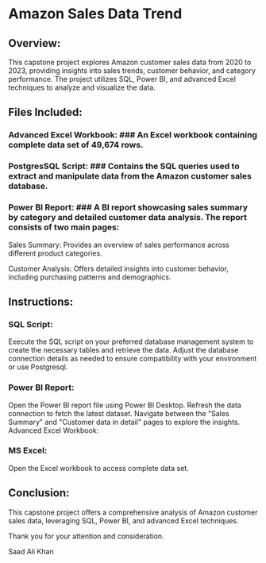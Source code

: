 # Amazon Sales Data Trend

## Overview:
This capstone project explores Amazon customer sales data from 2020 to 2023, providing insights into sales trends, customer behavior, and category performance. The project utilizes SQL, Power BI, and advanced Excel techniques to analyze and visualize the data.


## Files Included:

### Advanced Excel Workbook: ### An Excel workbook containing complete data set of 49,674 rows.

### PostgresSQL Script: ### Contains the SQL queries used to extract and manipulate data from the Amazon customer sales database. 

### Power BI Report: ### A BI report showcasing sales summary by category and detailed customer data analysis. The report consists of two main pages:

Sales Summary: Provides an overview of sales performance across different product categories.

Customer Analysis: Offers detailed insights into customer behavior, including purchasing patterns and demographics.

## Instructions:

### SQL Script: ###
Execute the SQL script on your preferred database management system to create the necessary tables and retrieve the data.
Adjust the database connection details as needed to ensure compatibility with your environment or use Postgresql.

### Power BI Report: ###
Open the Power BI report file using Power BI Desktop.
Refresh the data connection to fetch the latest dataset.
Navigate between the "Sales Summary" and "Customer data in detail" pages to explore the insights.
Advanced Excel Workbook:

### MS Excel: ###

Open the Excel workbook to access complete data set.

## Conclusion: ##
This capstone project offers a comprehensive analysis of Amazon customer sales data, leveraging SQL, Power BI, and advanced Excel techniques.

Thank you for your attention and consideration.

Saad Ali Khan




